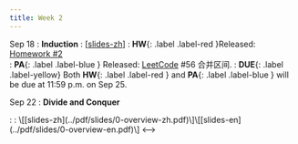 ```yaml
---
title: Week 2
---
```


Sep 18
: **Induction**
  :  \[[slides-zh](https://basics.sjtu.edu.cn/~yangqizhe/pdf/algo2023w/slides/AlgoLec2-handout-zh.pdf)\]
:  **HW**{: .label .label-red }Released: [Homework #2](https://basics.sjtu.edu.cn/~yangqizhe/pdf/algo2023w/homework/Algo-hw2.pdf)  
: **PA**{: .label .label-blue } Released: [LeetCode](https://leetcode.cn/problems/merge-intervals/) #56 合并区间.
: **DUE**{: .label .label-yellow} Both **HW**{: .label .label-red } and  **PA**{: .label .label-blue } will be due at 11:59 p.m. on Sep 25.

Sep 22
: **Divide and Conquer**
<!-->:  :  \[[slides-zh](../pdf/slides/0-overview-zh.pdf)\]\[[slides-en](../pdf/slides/0-overview-en.pdf)\]
<-->

  

